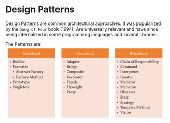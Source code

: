 # Design Patterns

Design Patterns are common architectural approaches. It was popularized by the `Gang of Four` book (1994).
Are universally relevant and have since being internalized in some programming languages and several libraries.

The Patterns are:
![patterns](images/patterns.png)

